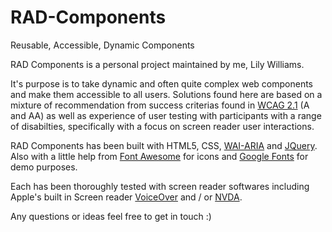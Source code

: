 # RAD-Components
Reusable, Accessible, Dynamic Components

RAD Components is a personal project maintained by me, Lily Williams.

It's purpose is to take dynamic and often quite complex web components and make them accessible to all users.
Solutions found here are based on a mixture of recommendation from success criterias found in <a href="https://www.w3.org/TR/WCAG21/">WCAG 2.1</a> (A and AA) as well as experience of user testing with participants with a range of disabilties, specifically with a focus on screen reader user interactions.

RAD Components has been built with HTML5, CSS, <a href="https://www.w3.org/TR/wai-aria/">WAI-ARIA</a> and <a href="https://jquery.com">JQuery</a>. Also with a little help from <a href="https://fontawesome.com/icons?d=gallery">Font Awesome</a> for icons and <a href="https://fonts.google.com">Google Fonts</a> for demo purposes.

Each has been thoroughly tested with screen reader softwares including Apple's built in Screen reader <a href="https://www.apple.com/uk/accessibility/mac/vision/">VoiceOver</a> and / or <a href="https://www.nvaccess.org">NVDA</a>.

Any questions or ideas feel free to get in touch :)
